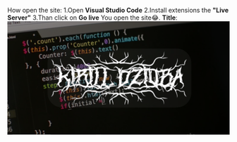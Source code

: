 How open the site:
1.Open **Visual Studio Code**
2.Install extensions the **"Live Server"**
3.Than click on **Go live**
You open the site:joy:.
**Title**:
![alt text](title_site.png)
